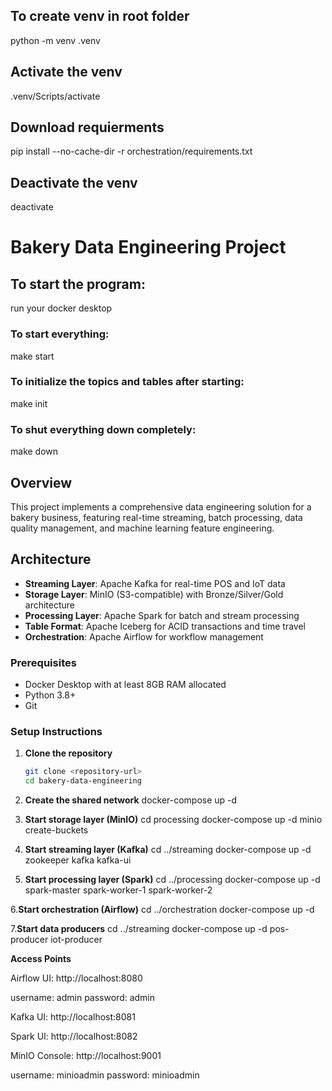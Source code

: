 ## To create venv in root folder 
python -m venv .venv

## Activate the venv
.venv/Scripts/activate

## Download requierments 
pip install --no-cache-dir -r orchestration/requirements.txt

## Deactivate the venv
deactivate

# Bakery Data Engineering Project

## To start the program: 

run your docker desktop 

### To start everything:
make start

### To initialize the topics and tables after starting:
make init

### To shut everything down completely:
make down




## Overview
This project implements a comprehensive data engineering solution for a bakery business, featuring real-time streaming, batch processing, data quality management, and machine learning feature engineering.

## Architecture
- **Streaming Layer**: Apache Kafka for real-time POS and IoT data
- **Storage Layer**: MinIO (S3-compatible) with Bronze/Silver/Gold architecture
- **Processing Layer**: Apache Spark for batch and stream processing
- **Table Format**: Apache Iceberg for ACID transactions and time travel
- **Orchestration**: Apache Airflow for workflow management

### Prerequisites
- Docker Desktop with at least 8GB RAM allocated
- Python 3.8+
- Git

### Setup Instructions

1. **Clone the repository**
   ```bash
   git clone <repository-url>
   cd bakery-data-engineering

2. **Create the shared network**
docker-compose up -d

3. **Start storage layer (MinIO)**
cd processing
docker-compose up -d minio create-buckets

4. **Start streaming layer (Kafka)**
cd ../streaming
docker-compose up -d zookeeper kafka kafka-ui

5. **Start processing layer (Spark)**
cd ../processing
docker-compose up -d spark-master spark-worker-1 spark-worker-2

6.**Start orchestration (Airflow)**
cd ../orchestration
docker-compose up -d

7.**Start data producers**
cd ../streaming
docker-compose up -d pos-producer iot-producer


**Access Points**

Airflow UI: http://localhost:8080

username: admin 
password: admin

Kafka UI: http://localhost:8081

Spark UI: http://localhost:8082

MinIO Console: http://localhost:9001 

username: minioadmin
password: minioadmin

